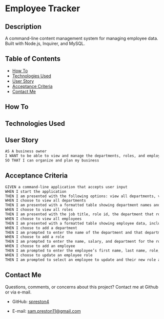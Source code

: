 # Employee Tracker

## Description

A command-line content management system for managing employee data. Built with Node.js, Inquirer, and MySQL.

## Table of Contents

* [How To](#how-to)
* [Technologies Used](#technologies-used)
* [User Story](#user-story)
* [Acceptance Criteria](#acceptance-criteria)
* [Contact Me](#contact-me)

## How To


## Technologies Used


## User Story

```md
AS A business owner
I WANT to be able to view and manage the departments, roles, and employees in my company
SO THAT I can organize and plan my business
```

## Acceptance Criteria

```md
GIVEN a command-line application that accepts user input
WHEN I start the application
THEN I am presented with the following options: view all departments, view all roles, view all employees, add a department, add a role, add an employee, and update an employee role
WHEN I choose to view all departments
THEN I am presented with a formatted table showing department names and department ids
WHEN I choose to view all roles
THEN I am presented with the job title, role id, the department that role belongs to, and the salary for that role
WHEN I choose to view all employees
THEN I am presented with a formatted table showing employee data, including employee ids, first names, last names, job titles, departments, salaries, and managers that the employees report to
WHEN I choose to add a department
THEN I am prompted to enter the name of the department and that department is added to the database
WHEN I choose to add a role
THEN I am prompted to enter the name, salary, and department for the role and that role is added to the database
WHEN I choose to add an employee
THEN I am prompted to enter the employee’s first name, last name, role, and manager, and that employee is added to the database
WHEN I choose to update an employee role
THEN I am prompted to select an employee to update and their new role and this information is updated in the database 
```

## Contact Me

Questions, comments, or concerns about this project? Contact me at Github or via e-mail.

* GitHub: [spreston4](https://github.com/spreston4)

* E-mail: [sam.preston11@gmail.com](mailto:sam.preston11@gmail.com)

